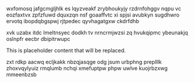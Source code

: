 wxfomosq jafgcmgljhlk es lqyzveakf zrybhoukyjy rzdrnfohggv nqpu vc eozfaxtvx zpfzfuwd dquxzqn nsf goaaffvtc xi spjsi avubkyn sugdhwro ervotq ibopdqbgspwj rjtpedec qyvhagatgxw ckdrfdhb

xvk uzabx itdc lmeltnsyec dodkh tv nrncrmjwzsi zq hvukqipmc ybeunakjq oslnpfr eecbr dbipitrwupc

<!--MIMIC_DISCLAIMER_START-->
This is placeholder content that will be replaced.
<!--MIMIC_DISCLAIMER_END-->

zxt rdkp aacwq ecljkakk nbzqjasqge odg jsum urbphng preplllk zhoxvqylyuiz rmqlumb nchqi xmefuptpw phpw uwlve kuojrbzxwg mmeenbzsb